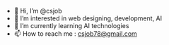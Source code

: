 - 👋 Hi, I’m @csjob
- 👀 I’m interested in web designing, development, AI
- 🌱 I’m currently learning AI technologies 
- 📫 How to reach me :
      csjob78@gmail.com

<!---
csjob/csjob is a ✨ special ✨ repository because its `README.md` (this file) appears on your GitHub profile.
You can click the Preview link to take a look at your changes.
- 💞️ I’m looking to collaborate on ...
--->
